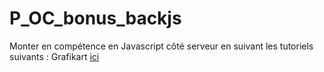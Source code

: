 # P_OC_bonus_backjs

Monter en compétence en Javascript côté serveur en suivant les tutoriels suivants :
Grafikart [ici](https://grafikart.fr/formations/formation-javascript)
